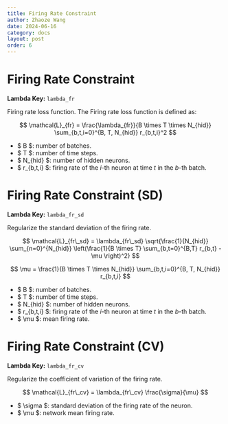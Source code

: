 ```yaml
---
title: Firing Rate Constraint
author: Zhaoze Wang
date: 2024-06-16
category: docs
layout: post
order: 6
---
```


# Firing Rate Constraint

**Lambda Key:** `lambda_fr`

Firing rate loss function. The Firing rate loss function is defined as:

$$ \mathcal{L}_{fr} = \frac{\lambda_{fr}}{B \times T \times N_{hid}} \sum_{b,t,i=0}^{B, T, N_{hid}} r_{b,t,i}^2 $$

- $ B $: number of batches.
- $ T $: number of time steps.
- $ N_{hid} $: number of hidden neurons.
- $ r_{b,t,i} $: firing rate of the $i$-th neuron at time $t$ in the $b$-th batch.


# Firing Rate Constraint (SD)
**Lambda Key:** `lambda_fr_sd`

Regularize the standard deviation of the firing rate.

$$ \mathcal{L}_{fr\_sd} = \lambda_{fr\_sd} \sqrt{\frac{1}{N_{hid}} \sum_{n=0}^{N_{hid}} \left(\frac{1}{B \times T} \sum_{b,t=0}^{B,T} r_{b,t} - \mu \right)^2} $$

$$ \mu = \frac{1}{B \times T \times N_{hid}} \sum_{b,t,i=0}^{B, T, N_{hid}} r_{b,t,i} $$

- $ B $: number of batches.
- $ T $: number of time steps.
- $ N_{hid} $: number of hidden neurons.
- $ r_{b,t,i} $: firing rate of the $i$-th neuron at time $t$ in the $b$-th batch.
- $ \mu $: mean firing rate.

# Firing Rate Constraint (CV)
**Lambda Key:** `lambda_fr_cv`

Regularize the coefficient of variation of the firing rate.

$$ \mathcal{L}_{fr\_cv} = \lambda_{fr\_cv} \frac{\sigma}{\mu} $$

- $ \sigma $: standard deviation of the firing rate of the neuron.
- $ \mu $: network mean firing rate.
